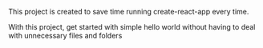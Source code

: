 This project is created to save time running create-react-app every time.

With this project, get started with simple hello world without having to deal with unnecessary files and folders
